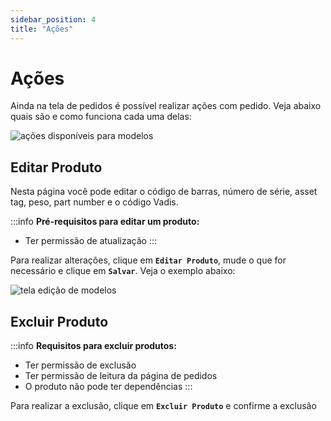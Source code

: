 ```yaml
---
sidebar_position: 4
title: "Ações"
---
```


# Ações

Ainda na tela de pedidos é possível realizar ações com pedido. Veja abaixo quais são e como funciona cada uma delas:

![ações disponíveis para modelos](/img/images/lista_produtos.png)

## Editar Produto

Nesta página você pode editar o código de barras, número de série, asset tag, peso, part number e o código Vadis.

:::info
**Pré-requisitos para editar um produto:**

- Ter permissão de atualização
  :::

Para realizar alterações, clique em **`Editar Produto`**, mude o que for necessário e clique em **`Salvar`**. Veja o exemplo abaixo:

![tela edição de modelos](/img/images/editar_produto.png)

## Excluir Produto

:::info
**Requisitos para excluir produtos:**

- Ter permissão de exclusão
- Ter permissão de leitura da página de pedidos
- O produto não pode ter dependências
  :::

Para realizar a exclusão, clique em **`Excluir Produto`** e confirme a exclusão
